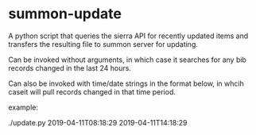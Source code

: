 # summon-update
A python script that queries the sierra API for recently updated items and transfers the resulting file to summon server for updating.

Can be invoked without arguments, in which case it searches for any bib records changed in the last 24 hours.

Can also be invoked with time/date strings in the format below, in whcih caseit will pull records changed in that time period.

example:

./update.py 2019-04-11T08:18:29 2019-04-11T14:18:29

